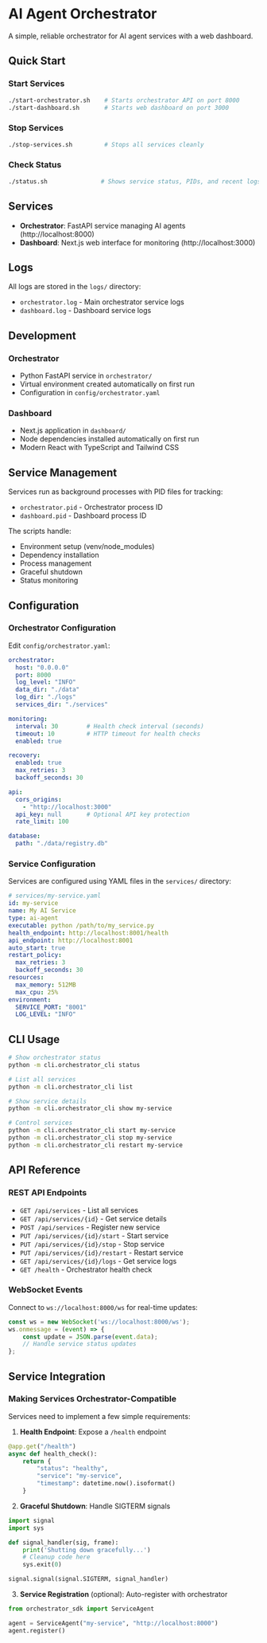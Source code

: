 # AI Agent Orchestrator

A simple, reliable orchestrator for AI agent services with a web dashboard.

## Quick Start

### Start Services
```bash
./start-orchestrator.sh    # Starts orchestrator API on port 8000
./start-dashboard.sh       # Starts web dashboard on port 3000
```

### Stop Services
```bash
./stop-services.sh         # Stops all services cleanly
```

### Check Status
```bash
./status.sh               # Shows service status, PIDs, and recent logs
```

## Services

- **Orchestrator**: FastAPI service managing AI agents (http://localhost:8000)
- **Dashboard**: Next.js web interface for monitoring (http://localhost:3000)

## Logs

All logs are stored in the `logs/` directory:
- `orchestrator.log` - Main orchestrator service logs
- `dashboard.log` - Dashboard service logs

## Development

### Orchestrator
- Python FastAPI service in `orchestrator/`
- Virtual environment created automatically on first run
- Configuration in `config/orchestrator.yaml`

### Dashboard  
- Next.js application in `dashboard/`
- Node dependencies installed automatically on first run
- Modern React with TypeScript and Tailwind CSS

## Service Management

Services run as background processes with PID files for tracking:
- `orchestrator.pid` - Orchestrator process ID
- `dashboard.pid` - Dashboard process ID

The scripts handle:
- Environment setup (venv/node_modules)
- Dependency installation
- Process management
- Graceful shutdown
- Status monitoring

## Configuration

### Orchestrator Configuration

Edit `config/orchestrator.yaml`:

```yaml
orchestrator:
  host: "0.0.0.0"
  port: 8000
  log_level: "INFO"
  data_dir: "./data"
  log_dir: "./logs"
  services_dir: "./services"

monitoring:
  interval: 30        # Health check interval (seconds)
  timeout: 10         # HTTP timeout for health checks
  enabled: true

recovery:
  enabled: true
  max_retries: 3
  backoff_seconds: 30

api:
  cors_origins:
    - "http://localhost:3000"
  api_key: null       # Optional API key protection
  rate_limit: 100

database:
  path: "./data/registry.db"
```

### Service Configuration

Services are configured using YAML files in the `services/` directory:

```yaml
# services/my-service.yaml
id: my-service
name: My AI Service
type: ai-agent
executable: python /path/to/my_service.py
health_endpoint: http://localhost:8001/health
api_endpoint: http://localhost:8001
auto_start: true
restart_policy:
  max_retries: 3
  backoff_seconds: 30
resources:
  max_memory: 512MB
  max_cpu: 25%
environment:
  SERVICE_PORT: "8001"
  LOG_LEVEL: "INFO"
```

## CLI Usage

```bash
# Show orchestrator status
python -m cli.orchestrator_cli status

# List all services
python -m cli.orchestrator_cli list

# Show service details
python -m cli.orchestrator_cli show my-service

# Control services
python -m cli.orchestrator_cli start my-service
python -m cli.orchestrator_cli stop my-service
python -m cli.orchestrator_cli restart my-service
```

## API Reference

### REST API Endpoints

- `GET /api/services` - List all services
- `GET /api/services/{id}` - Get service details
- `POST /api/services` - Register new service
- `PUT /api/services/{id}/start` - Start service
- `PUT /api/services/{id}/stop` - Stop service
- `PUT /api/services/{id}/restart` - Restart service
- `GET /api/services/{id}/logs` - Get service logs
- `GET /health` - Orchestrator health check

### WebSocket Events

Connect to `ws://localhost:8000/ws` for real-time updates:
```javascript
const ws = new WebSocket('ws://localhost:8000/ws');
ws.onmessage = (event) => {
    const update = JSON.parse(event.data);
    // Handle service status updates
};
```

## Service Integration

### Making Services Orchestrator-Compatible

Services need to implement a few simple requirements:

1. **Health Endpoint**: Expose a `/health` endpoint
```python
@app.get("/health")
async def health_check():
    return {
        "status": "healthy",
        "service": "my-service",
        "timestamp": datetime.now().isoformat()
    }
```

2. **Graceful Shutdown**: Handle SIGTERM signals
```python
import signal
import sys

def signal_handler(sig, frame):
    print('Shutting down gracefully...')
    # Cleanup code here
    sys.exit(0)

signal.signal(signal.SIGTERM, signal_handler)
```

3. **Service Registration** (optional): Auto-register with orchestrator
```python
from orchestrator_sdk import ServiceAgent

agent = ServiceAgent("my-service", "http://localhost:8000")
agent.register()
```
